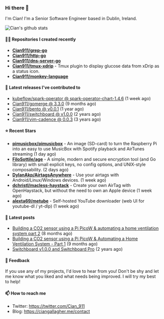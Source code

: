 ### Hi there 👋

I'm Cian! I'm a Senior Software Engineer based in Dublin, Ireland.

![Cian's github stats](https://github-readme-stats.vercel.app/api?username=CIan911&theme=dracula&show_icons=true)

#### 👨‍💻 Repositories I created recently
- **[Cian911/grep-go](https://github.com/Cian911/grep-go)**
- **[Cian911/http-go](https://github.com/Cian911/http-go)**
- **[Cian911/dns-server-go](https://github.com/Cian911/dns-server-go)**
- **[Cian911/tmux-xdrip](https://github.com/Cian911/tmux-xdrip)** - Tmux plugin to display glucose data from xDrip as a status icon.
- **[Cian911/monkey-language](https://github.com/Cian911/monkey-language)**

#### 🚀 Latest releases I've contributed to


- [kubeflow/spark-operator @ spark-operator-chart-1.4.6](https://github.com/kubeflow/spark-operator/releases/tag/spark-operator-chart-1.4.6) (1 week ago)
- [Cian911/gomerge @ 3.3.0](https://github.com/Cian911/gomerge/releases/tag/3.3.0) (9 months ago)
- [Cian911/bento @ v0.0.1](https://github.com/Cian911/bento/releases/tag/v0.0.1) (1 year ago)
- [Cian911/switchboard @ v1.0.0](https://github.com/Cian911/switchboard/releases/tag/v1.0.0) (2 years ago)
- [Cian911/vim-cadence @ 0.0.3](https://github.com/Cian911/vim-cadence/releases/tag/0.0.3) (3 years ago)

#### ⭐ Recent Stars


- **[pimusicbox/pimusicbox](https://github.com/pimusicbox/pimusicbox)** - An image (SD-card) to turn the Raspberry Pi into an easy to use MusicBox with Spotify playback and AirTunes streaming (1 day ago)
- **[FiloSottile/age](https://github.com/FiloSottile/age)** - A simple, modern and secure encryption tool (and Go library) with small explicit keys, no config options, and UNIX-style composability. (2 days ago)
- **[DylanAkp/AirtagsAnywhere](https://github.com/DylanAkp/AirtagsAnywhere)** - Use your airtags with Android/Linux/Windows devices. (1 week ago)
- **[dchristl/macless-haystack](https://github.com/dchristl/macless-haystack)** - Create your own AirTag with  OpenHaystack, but without the need to own an Apple device (1 week ago)
- **[alexta69/metube](https://github.com/alexta69/metube)** - Self-hosted YouTube downloader (web UI for youtube-dl / yt-dlp) (1 week ago)

#### 📄 Latest posts
- [Building a CO2 sensor using a Pi PicoW &amp; automating a home ventilation system part 2](https://ciangallagher.me/2023/11/27/Co2-sensor-using-tiny-go-part-2/) (8 months ago)
- [Building a CO2 sensor using a Pi PicoW &amp; Automating a Home Ventilation System - Part 1](https://ciangallagher.me/2023/11/04/custom-co2-sensor-using-using-pi-picow/) (9 months ago)
- [Switchboard v1.0.0 and Switchboard Pro](https://ciangallagher.me/2022/09/17/Switchboard-v1-and-pro/) (2 years ago)

#### 💬 Feedback

If you use any of my projects, I'd love to hear from you! Don't be shy and let me know what you liked
and what needs being improved. I will try my best to help!

#### 📫 How to reach me

- Twitter: https://twitter.com/Cian_911
- Blog: https://ciangallagher.me/contact
